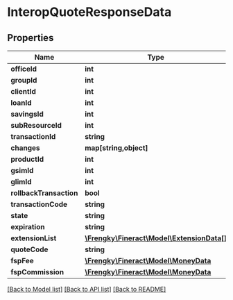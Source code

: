 # InteropQuoteResponseData

## Properties
Name | Type | Description | Notes
------------ | ------------- | ------------- | -------------
**officeId** | **int** |  | [optional] 
**groupId** | **int** |  | [optional] 
**clientId** | **int** |  | [optional] 
**loanId** | **int** |  | [optional] 
**savingsId** | **int** |  | [optional] 
**subResourceId** | **int** |  | [optional] 
**transactionId** | **string** |  | [optional] 
**changes** | **map[string,object]** |  | [optional] 
**productId** | **int** |  | [optional] 
**gsimId** | **int** |  | [optional] 
**glimId** | **int** |  | [optional] 
**rollbackTransaction** | **bool** |  | [optional] 
**transactionCode** | **string** |  | 
**state** | **string** |  | 
**expiration** | **string** |  | [optional] 
**extensionList** | [**\Frengky\Fineract\Model\ExtensionData[]**](ExtensionData.md) |  | [optional] 
**quoteCode** | **string** |  | 
**fspFee** | [**\Frengky\Fineract\Model\MoneyData**](MoneyData.md) |  | [optional] 
**fspCommission** | [**\Frengky\Fineract\Model\MoneyData**](MoneyData.md) |  | [optional] 

[[Back to Model list]](../../README.md#documentation-for-models) [[Back to API list]](../../README.md#documentation-for-api-endpoints) [[Back to README]](../../README.md)

